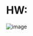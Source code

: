 # HW:

![image](https://user-images.githubusercontent.com/104380929/196022889-128820a1-aff9-49f6-ac0e-4d648694887f.png)
